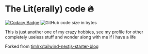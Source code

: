 # The Lit(erally) code 🔥

[![Codacy Badge](https://app.codacy.com/project/badge/Grade/0819f1bbd3d5432fa994498dc16585fc)](https://www.codacy.com/gh/dopewind/litblog/dashboard?utm_source=github.com&utm_medium=referral&utm_content=dopewind/litblog&utm_campaign=Badge_Grade) ![GitHub code size in bytes](https://img.shields.io/github/languages/code-size/dopewind/litblog)

This is just another one of my crazy hobbies, see my profile for other
completely useless stuff and wonder along with me if I have a life

Forked from [timlrx/tailwind-nextjs-starter-blog](https://github.com/timlrx/tailwind-nextjs-starter-blog)
